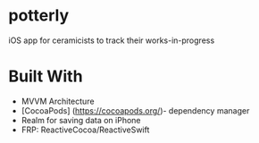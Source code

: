 # potterly
iOS app for ceramicists to track their works-in-progress

# 

# Built With
- MVVM Architecture
- [CocoaPods] (https://cocoapods.org/)- dependency manager
- Realm for saving data on iPhone
- FRP: ReactiveCocoa/ReactiveSwift


